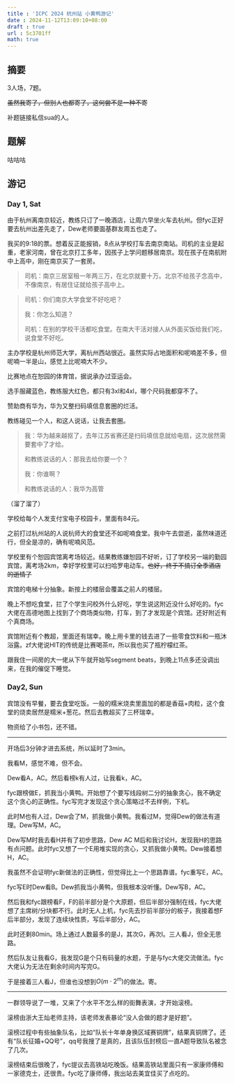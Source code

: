 ```yaml
---
title : 'ICPC 2024 杭州站 小黄鸭游记'
date : 2024-11-12T13:09:10+08:00
draft : true
url : 5c3701ff
math: true
---
```


## 摘要

3人场，7题。

~~虽然我寄了，但别人也都寄了，这何尝不是一种不寄~~

补题链接私信sua的人。

## 题解

咕咕咕

## 游记

### Day 1, Sat

由于杭州离南京较近，教练只订了一晚酒店，让周六早坐火车去杭州。但fyc正好要去杭州出差先走了，Dew老师要面基群友周五也走了。

我买的9:18的票。想着反正能报销，8点从学校打车去南京南站。司机的主业是起重，老家河南，曾在北京打工多年，因孩子上学问题移居南京。现在孩子在南航附中上高中，刚在南京买了一套房。

> 司机：南京三居室租一年两三万，在北京就要十万。北京不给孩子念高中，不像南京，有居住证就给孩子高中上。

> 司机：你们南京大学食堂不好吃吧？
>
> 我：你怎么知道？
>
> 司机：在别的学校干活都吃食堂。在南大干活对接人从外面买饭给我们吃，说食堂不好吃。

主办学校是杭州师范大学，离杭州西站很近。虽然实际占地面积和呢喃差不多，但呢喃一半是山，感觉上比呢喃大不少。

比赛地点在恕园的体育馆，据说承办过亚运会。

选手服藏蓝色，教练服大红色，都只有3xl和4xl，哪个尺码我都穿不了。

赞助商有华为，华为又整扫码填信息套圈的烂活。

教练碰见一个人，和这人说话，让我去套圈。

> 我：华为越来越抠了，去年江苏省赛还是扫码填信息就给电扇，这次居然需要套中了才给。
>
> 和教练说话的人：那我去给你要一个？
>
> 我：你谁啊？
>
> 和教练说话的人：我华为高管

（溜了溜了）

学校给每个人发支付宝电子校园卡，里面有84元。

之前打过杭州站的人说杭师大的食堂还不如呢喃食堂。我中午去尝逝，虽然味道还行，但全是凉的，确有呢喃风范。

学校里有个恕园宾馆离考场较近。结果教练嫌恕园不好听，订了学校另一端的勤园宾馆，离考场2km，幸好学校里可以扫哈罗电动车。~~也好，终于不搞订全季酒店的逝情了~~

宾馆的电梯十分抽象。新按上的楼层会覆盖之前人的楼层。

晚上不想吃食堂，拦了个学生问校外什么好吃，学生说这附近没什么好吃的。fyc大佬在高德地图上找到了个商场类似物，打车，到了才发现是个宾馆。还好附近有个真商场。

宾馆附近有个教超，里面还有瑞幸。晚上用卡里的钱去进了一些零食饮料和一瓶沐浴露。zf大佬说HIT的传统是比赛喝茶$\pi$，所以我也买了瓶柠檬红茶。

跟我住一间房的大一佬从下午就开始写segment beats，到晚上11点多还没调出来，在我的催促下睡觉。

### Day2, Sun

宾馆没有早餐，要去食堂吃饭。一般的糯米烧卖里面加的都是香菇+肉粒，这个食堂的烧卖居然是糯米+葱花。然后去教超买了三杯瑞幸。

物资给了小书包，还不错。

-------------------

开场后3分钟才进去系统，所以延时了3min。

我看M，感觉不难，但不会。

Dew看A，AC。然后看榜k有人过，让我看k，AC。

fyc跟榜做E，抓我当小黄鸭。开始想了个要写线段树二分的抽象贪心，我不确定这个贪心的正确性。fyc写完才发现这个贪心策略过不去样例，下机。

此时M也有人过，Dew会了M，抓我做小黄鸭。我看过M，觉得Dew的做法有道理。Dew写M，AC。

Dew写M时我去看H并有了初步思路，Dew AC M后和我讨论H，发现我H的思路有点问题。此时fyc又想了一个E用堆实现的贪心，又抓我做小黄鸭。Dew接着想H，AC。

我虽然不会证明fyc新做法的正确性，但觉得比上一个思路靠谱。fyc重写E，AC。

fyc写E时Dew看B。Dew抓我当小黄鸭，但我根本没听懂。Dew写B，AC。

然后我和fyc跟榜看F，F的前半部分是个大原题，但后半部分强制在线，fyc大佬想了主席树/分块都不行。此时无人上机，fyc先去抄前半部分的板子，我接着想F后半部分，发现了连续块性质，写后半部分，AC。

此时还剩80min。场上通过人数最多的是J，其次G，再次I。三人看J，但全无思路。

然后队友让我看G，我发现G是个只有码量的水题，于是与fyc大佬交流做法。fyc大佬认为无法在剩余时间内写完G。

于是接着三人看J，但谁也没想到$O(m\cdot 2^m)$的做法。寄。

------

一群领导说了一堆，又来了个水平不怎么样的街舞表演，才开始滚榜。

滚榜由浙大王灿老师主持，该老师发表暴论“没人会做的题才是好题”。

滚榜过程中有些抽象队名，比如“队长十年单身换区域赛铜牌”，结果真铜牌了。还有“队长征婚+QQ号”，qq号我搜了是真的，且该队伍封榜后一直A题导致队名被念了几次。

滚榜结束后很晚了，fyc提议去高铁站吃晚饭。结果高铁站里面只有一家康师傅和一家德克士，还很贵。fyc吃了康师傅，我出站去美宜佳买了点吃的。